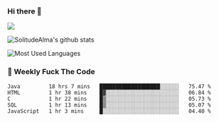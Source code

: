 ### Hi there 👋

<p>
  <a href="https://count.getloli.com/"><img src="https://count.getloli.com/get/@:solitudealma"></a>
</p>

![SolitudeAlma's github stats](https://github-readme-stats.vercel.app/api?username=solitudealma&show_icons=true&theme=radical)

![Most Used Languages](https://github-readme-stats.vercel.app/api/top-langs/?username=solitudealma&layout=compact&hide_border=true&theme=dark)
<!-- ![visitors](https://visitor-badge.glitch.me/badge?page_id=solitudealma.solitudealma.id) -->


### :dart: Weekly Fuck The Code

<!--START_SECTION:waka-->
```text
Java         18 hrs 7 mins   ███████████████████░░░░░░   75.47 % 
HTML         1 hr 38 mins    █▓░░░░░░░░░░░░░░░░░░░░░░░   06.84 % 
C            1 hr 22 mins    █▒░░░░░░░░░░░░░░░░░░░░░░░   05.73 % 
SQL          1 hr 13 mins    █▒░░░░░░░░░░░░░░░░░░░░░░░   05.07 % 
JavaScript   1 hr 3 mins     █░░░░░░░░░░░░░░░░░░░░░░░░   04.40 % 
```
<!--END_SECTION:waka-->
